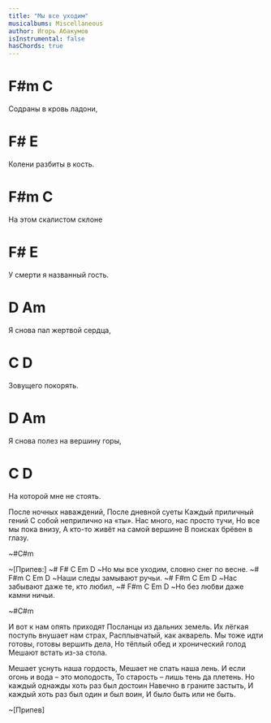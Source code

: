 ```yaml
---
title: "Мы все уходим"
musicalbums: Miscellaneous
author: Игорь Абакумов
isInstrumental: false
hasChords: true
---
```


# F#m               C
Содраны в кровь ладони,
#   F#             E
Колени разбиты в кость.
#   F#m               C
На этом скалистом склоне
#    F#                E
У смерти я названный гость.
#    D                Am
Я снова пал жертвой сердца,
#   C          D
Зовущего покорять.
#    D                Am
Я снова полез на вершину горы,
#      C              D
На которой мне не стоять.

После ночных наваждений,
После дневной суеты
Каждый приличный гений
С собой неприлично на «ты».
Нас много, нас просто тучи,
Но все мы пока внизу,
А кто-то живёт на самой вершине
В поисках брёвен в глазу.

~#C#m

~[Припев:]
~#        F#  C              Em        D
~Но мы все уходим, словно снег по весне.
~# F#m     C      Em      D
~Наши следы замывают ручьи.
~# F#m     C         Em        D
~Нас забывают даже те, кто любил,
~# F#m       C       Em       D
~Но без любви даже камни ничьи.

~#C#m

И вот к нам опять приходят
Посланцы из дальних земель.
Их лёгкая поступь внушает нам страх,
Расплывчатый, как акварель.
Мы тоже идти готовы,
готовы вершить дела,
Но тёплый обед и хронический голод
Мешают встать из-за стола.

Мешает уснуть наша гордость,
Мешает не спать наша лень.
И если огонь и вода – это молодость,
То старость – лишь тень да плетень.
Но каждый однажды хоть раз был достоин
Навечно в граните застыть,
И каждый хоть раз был один и был воин,
И было быть или не быть.

~[Припев]

